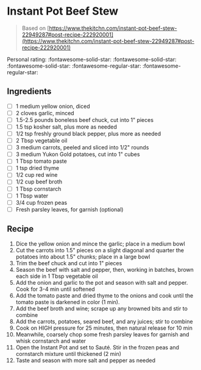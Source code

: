 # Instant Pot Beef Stew

> Based on [https://www.thekitchn.com/instant-pot-beef-stew-22949287#post-recipe-222920001](https://www.thekitchn.com/instant-pot-beef-stew-22949287#post-recipe-222920001)

<!-- {cts} rating=3; (User can specify rating on scale of 1-5) -->

Personal rating: :fontawesome-solid-star: :fontawesome-solid-star: :fontawesome-solid-star: :fontawesome-regular-star: :fontawesome-regular-star:

<!-- {cte} -->

<!-- {cts} name_image=None; (User can specify image name) -->

<!-- TODO: Capture image -->

<!-- {cte} -->

## Ingredients

- [ ] 1 medium yellow onion, diced
- [ ] 2 cloves garlic, minced
- [ ] 1.5-2.5 pounds boneless beef chuck, cut into 1" pieces
- [ ] 1.5 tsp kosher salt, plus more as needed
- [ ] 1/2 tsp freshly ground black pepper, plus more as needed
- [ ] 2 Tbsp vegetable oil
- [ ] 3 medium carrots, peeled and sliced into 1/2" rounds
- [ ] 3 medium Yukon Gold potatoes, cut into 1" cubes
- [ ] 1 Tbsp tomato paste
- [ ] 1 tsp dried thyme
- [ ] 1/2 cup red wine
- [ ] 1/2 cup beef broth
- [ ] 1 Tbsp cornstarch
- [ ] 1 Tbsp water
- [ ] 3/4 cup frozen peas
- [ ] Fresh parsley leaves, for garnish (optional)

## Recipe

1. Dice the yellow onion and mince the garlic; place in a medium bowl
1. Cut the carrots into 1.5" pieces on a slight diagonal and quarter the potatoes into about 1.5" chunks; place in a large bowl
1. Trim the beef chuck and cut into 1" pieces
1. Season the beef with salt and pepper, then, working in batches, brown each side in 1 Tbsp vegetable oil
1. Add the onion and garlic to the pot and season with salt and pepper. Cook for 3-4 min until softened
1. Add the tomato paste and dried thyme to the onions and cook until the tomato paste is darkened in color (1 min).
1. Add the beef broth and wine; scrape up any browned bits and stir to combine
1. Add the carrots, potatoes, seared beef, and any juices; stir to combine
1. Cook on HIGH pressure for 25 minutes, then natural release for 10 min
1. Meanwhile, coarsely chop some fresh parsley leaves for garnish and whisk cornstarch and water
1. Open the Instant Pot and set to Sauté. Stir in the frozen peas and cornstarch mixture until thickened (2 min)
1. Taste and season with more salt and pepper as needed

